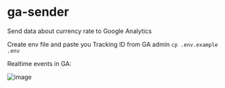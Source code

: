 # ga-sender
Send data about currency rate to Google Analytics

Create env file and paste you Tracking ID from GA admin
``
cp .env.example .env
``

Realtime events in GA:

![image](https://user-images.githubusercontent.com/7937891/140660895-5fb94633-6add-4bec-9d91-da267b2631dd.png)

